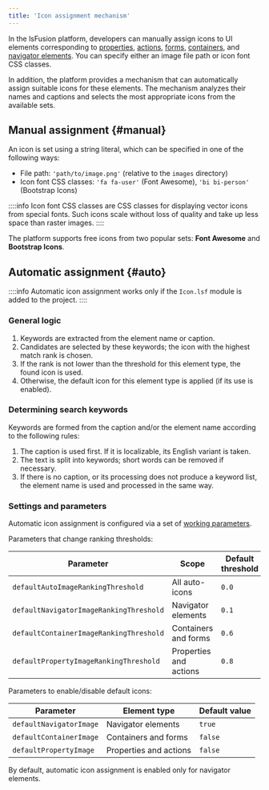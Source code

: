 ```yaml
---
title: 'Icon assignment mechanism'
---
```


In the lsFusion platform, developers can manually assign icons to UI elements corresponding to [properties](Properties.md), [actions](Actions.md), [forms](Forms.md), [containers](Form_design.md#containers), and [navigator elements](Navigator.md). You can specify either an image file path or icon font CSS classes.

In addition, the platform provides a mechanism that can automatically assign suitable icons for these elements. The mechanism analyzes their names and captions and selects the most appropriate icons from the available sets.

## Manual assignment {#manual}

An icon is set using a string literal, which can be specified in one of the following ways:

- File path: `'path/to/image.png'` (relative to the `images` directory)
- Icon font CSS classes: `'fa fa-user'` (Font Awesome), `'bi bi-person'` (Bootstrap Icons)

::::info
Icon font CSS classes are CSS classes for displaying vector icons from special fonts. Such icons scale without loss of quality and take up less space than raster images.
::::

The platform supports free icons from two popular sets: **Font Awesome** and **Bootstrap Icons**.

## Automatic assignment {#auto}

::::info
Automatic icon assignment works only if the `Icon.lsf` module is added to the project.
::::

### General logic

1. Keywords are extracted from the element name or caption.
2. Candidates are selected by these keywords; the icon with the highest match rank is chosen.
3. If the rank is not lower than the threshold for this element type, the found icon is used.
4. Otherwise, the default icon for this element type is applied (if its use is enabled).

### Determining search keywords

Keywords are formed from the caption and/or the element name according to the following rules:

1. The caption is used first. If it is localizable, its English variant is taken.
2. The text is split into keywords; short words can be removed if necessary.
3. If there is no caption, or its processing does not produce a keyword list, the element name is used and processed in the same way.

### Settings and parameters

Automatic icon assignment is configured via a set of [working parameters](Working_parameters.md#iconSettings).

Parameters that change ranking thresholds:

| Parameter                                 | Scope                           | Default threshold |
|-------------------------------------------|---------------------------------|-------------------|
| `defaultAutoImageRankingThreshold`        | All auto-icons                  | `0.0`             |
| `defaultNavigatorImageRankingThreshold`   | Navigator elements              | `0.1`             |
| `defaultContainerImageRankingThreshold`   | Containers and forms            | `0.6`             |
| `defaultPropertyImageRankingThreshold`    | Properties and actions          | `0.8`             |

Parameters to enable/disable default icons:

| Parameter                | Element type             | Default value |
|--------------------------|--------------------------|---------------|
| `defaultNavigatorImage`  | Navigator elements       | `true`        |
| `defaultContainerImage`  | Containers and forms     | `false`       |
| `defaultPropertyImage`   | Properties and actions   | `false`       |

By default, automatic icon assignment is enabled only for navigator elements.

